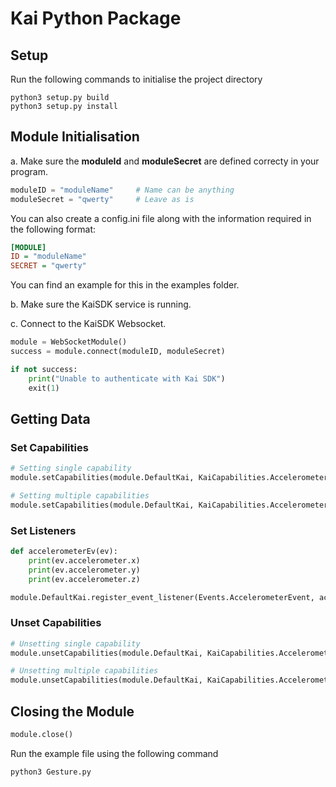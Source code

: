 # **Kai Python Package**

## **Setup**

Run the following commands to initialise the project directory

```
python3 setup.py build
python3 setup.py install
```

## **Module Initialisation**

a. Make sure the **moduleId** and **moduleSecret** are defined correcty in your program.

```python
moduleID = "moduleName"     # Name can be anything
moduleSecret = "qwerty"     # Leave as is
```

You can also create a config.ini file along with the information required in the following format:

```ini
[MODULE]
ID = "moduleName"
SECRET = "qwerty"
```

You can find an example for this in the examples folder.

b. Make sure the KaiSDK service is running.   
  
c. Connect to the KaiSDK Websocket.
```python
module = WebSocketModule()
success = module.connect(moduleID, moduleSecret)

if not success:
    print("Unable to authenticate with Kai SDK")
    exit(1)
```

## **Getting Data**

### **Set Capabilities**

```python
# Setting single capability
module.setCapabilities(module.DefaultKai, KaiCapabilities.AccelerometerData) 

# Setting multiple capabilities
module.setCapabilities(module.DefaultKai, KaiCapabilities.AccelerometerData | KaiCapabilities.GyroscopeData | KaiCapabilities.PYRData)
```

### **Set Listeners**

```python
def accelerometerEv(ev):
    print(ev.accelerometer.x)
    print(ev.accelerometer.y)
    print(ev.accelerometer.z)

module.DefaultKai.register_event_listener(Events.AccelerometerEvent, accelerometerEv)
```

### **Unset Capabilities**

```python
# Unsetting single capability 
module.unsetCapabilities(module.DefaultKai, KaiCapabilities.AccelerometerData)

# Unsetting multiple capabilities
module.unsetCapabilities(module.DefaultKai, KaiCapabilities.AccelerometerData | KaiCapabilities.GyroscopeData | KaiCapabilities.PYRData)
```

## **Closing the Module**

```python
module.close()
```




Run the example file using the following command
```
python3 Gesture.py
```
